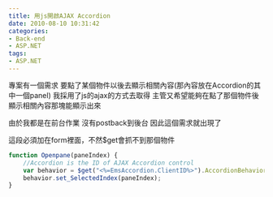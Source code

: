 ```yaml
---
title: 用js開啟AJAX Accordion
date: 2010-08-10 10:31:42
categories:
- Back-end
- ASP.NET
tags:
- ASP.NET
---
```

專案有一個需求
要點了某個物件以後去顯示相關內容(那內容放在Accordion的其中一個panel)
我採用了js的ajax的方式去取得
主管又希望能夠在點了那個物件後
顯示相關內容那塊能顯示出來

由於我都是在前台作業
沒有postback到後台
因此這個需求就出現了

這段必須加在form裡面，不然$get會抓不到那個物件
``` js
function Openpane(paneIndex) {
    //Accordion is the ID of AJAX Accordion control
    var behavior = $get("<%=EmsAccordion.ClientID%>").AccordionBehavior;
    behavior.set_SelectedIndex(paneIndex);
}
```